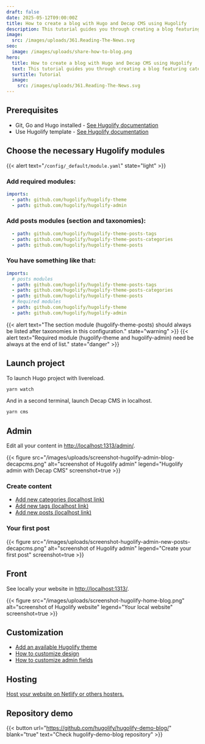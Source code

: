 ```yaml
---
draft: false
date: 2025-05-12T09:00:00Z
title: How to create a blog with Hugo and Decap CMS using Hugolify
description: This tutorial guides you through creating a blog featuring categories and tags using Hugolify.
image:
  src: /images/uploads/361.Reading-The-News.svg
seo:
  image: /images/uploads/share-how-to-blog.png
hero:
  title: How to create a blog with Hugo and Decap CMS using Hugolify
  text: This tutorial guides you through creating a blog featuring categories and tags using Hugolify.
  surtitle: Tutorial
  image:
    src: /images/uploads/361.Reading-The-News.svg
---
```


## Prerequisites

* Git, Go and Hugo installed - [See Hugolify documentation](/docs/getting-started/prerequisites/)
* Use Hugolify template - [See Hugolify documentation](/docs/getting-started/install/) 

## Choose the necessary Hugolify modules

{{< alert text="`/config/_default/module.yaml`" state="light" >}}

### Add required modules:

```yaml
imports:
  - path: github.com/hugolify/hugolify-theme
  - path: github.com/hugolify/hugolify-admin
```

### Add posts modules (section and taxonomies):

```yaml
  - path: github.com/hugolify/hugolify-theme-posts-tags
  - path: github.com/hugolify/hugolify-theme-posts-categories
  - path: github.com/hugolify/hugolify-theme-posts
```

### You have something like that:

```yaml
imports:
  # posts modules
  - path: github.com/hugolify/hugolify-theme-posts-tags
  - path: github.com/hugolify/hugolify-theme-posts-categories
  - path: github.com/hugolify/hugolify-theme-posts
  # Required modules
  - path: github.com/hugolify/hugolify-theme
  - path: github.com/hugolify/hugolify-admin
```

{{< alert text="The section module (hugolify-theme-posts) should always be listed after taxonomies in this configuration." state="warning" >}}
{{< alert text="Required module (hugolify-theme and hugolify-admin) need be always at the end of list." state="danger" >}}

## Launch project

To launch Hugo project with livereload.

```bash
yarn watch
```

And in a second terminal, launch Decap CMS in localhost.

```bash
yarn cms
```

## Admin

Edit all your content in [http://localhost:1313/admin/](http://localhost:1313/admin/).

{{< figure src="/images/uploads/screenshot-hugolify-admin-blog-decapcms.png" alt="screenshot of Hugolify admin" legend="Hugolify admin with Decap CMS" screenshot=true >}}

### Create content

* [Add new categories (localhost link)](http://localhost:1313/admin/#/collections/categories/new)
* [Add new tags (localhost link)](http://localhost:1313/admin/#/collections/tags/new)
* [Add new posts (localhost link)](http://localhost:1313/admin/#/collections/posts/new)

### Your first post

{{< figure src="/images/uploads/screenshot-hugolify-admin-new-posts-decapcms.png" alt="screenshot of Hugolify admin" legend="Create your first post" screenshot=true >}}

## Front

See locally your website in [http://localhost:1313/](http://localhost:1313/).

{{< figure src="/images/uploads/screenshot-hugolify-home-blog.png" alt="screenshot of Hugolify website" legend="Your local website" screenshot=true >}}

## Customization

* [Add an available Hugolify theme](/docs/getting-started/themes/)
* [How to customize design](/docs/getting-started/customization/)
* [How to customize admin fields](/docs/cms/admin/fields/)

## Hosting

[Host your website on Netlify or others hosters.](/docs/getting-started/hosting/)

## Repository demo

{{< button url="https://github.com/hugolify/hugolify-demo-blog/" blank="true" text="Check hugolify-demo-blog repository" >}}
